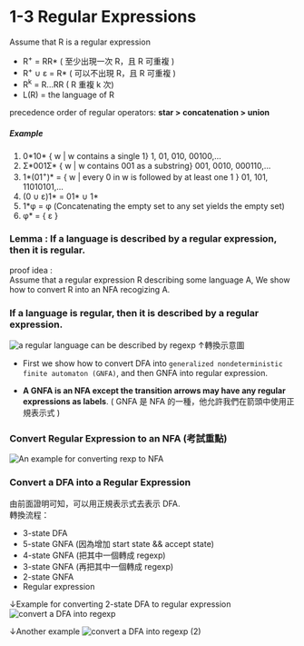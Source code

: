 # 1-3 Regular Expressions
Assume that R is a regular expression
+ R<sup>+</sup> = RR* ( 至少出現一次 R，且 R 可重複 )
+ R<sup>+</sup> ∪ ε = R* ( 可以不出現 R，且 R 可重複 )
+ R<sup>k</sup> = R...RR ( R 重複 k 次)
+ L(R) = the language of R

precedence order of regular operators: __star > concatenation > union__

##### Example
1. 0\*10\* { w | w contains a single 1} 1, 01, 010, 00100,...
2. Σ\*001Σ\* { w | w contains 001 as a substring} 001, 0010, 000110,...
3. 1\*(01<sup>+</sup>)* = { w | every 0 in w is followed by at least one 1 } 01, 101, 11010101,...
4. (0 ∪ ε)1\* = 01\* ∪ 1\*
5. 1\*φ = φ (Concatenating the empty set to any set yields the empty set)
6. φ\* = { ε }

### Lemma : If a language is described by a regular expression, then it is regular.
proof idea :<br>
Assume that a regular expression R describing some language A, We show how to convert R into an NFA recogizing A.

### If a language is regular, then it is described by a regular expression.
![a regular language can be described by regexp](https://imgur.com/mwnRUol.png)
↑轉換示意圖
* First we show how to convert DFA into ``generalized nondeterministic finite automaton (GNFA)``, and then GNFA into regular expression.

* __A GNFA is an NFA except the transition arrows may have any regular expressions as labels__. ( GNFA 是 NFA 的一種，他允許我們在箭頭中使用正規表示式 )


### Convert Regular Expression to an NFA (考試重點)

![An example for converting rexp to NFA](https://imgur.com/VXe0ma8.png)

### Convert a DFA into a Regular Expression
由前面證明可知，可以用正規表示式去表示 DFA.<BR>
轉換流程：<BR>
* 3-state DFA
* 5-state GNFA (因為增加 start state && accept state)
* 4-state GNFA (把其中一個轉成 regexp)
* 3-state GNFA (再把其中一個轉成 regexp)
* 2-state GNFA
* Regular expression

↓Example for converting 2-state DFA to regular expression
![convert a DFA into regexp](https://imgur.com/gruJ3hs.png)

↓Another example
![convert a DFA into regexp (2)](https://imgur.com/D3PxKve.png)

